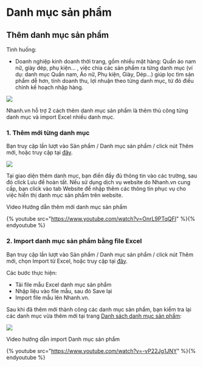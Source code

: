 # Danh mục sản phẩm
## Thêm danh mục sản phẩm
Tình huống:
- Doanh nghiệp kinh doanh thời trang, gồm nhiều mặt hàng: Quần áo nam nữ, giày dép, phụ kiện... , việc chia các sản phẩm ra từng danh mục (ví dụ: danh mục Quần nam, Áo nữ, Phụ kiện, Giày, Dép...) giúp lọc tìm sản phẩm dễ hơn, tính doanh thu, lợi nhuận theo từng danh mục, từ đó điều chỉnh kế hoạch nhập hàng.

![](https://raw.githubusercontent.com/nhanhapi/manual/master/docs/san-pham/img/sp_dmsp.png)

Nhanh.vn hỗ trợ 2 cách thêm danh mục sản phẩm là thêm thủ công từng danh mục và import Excel nhiều danh mục.

### 1. Thêm mới từng danh mục
Bạn truy cập lần lượt vào Sản phẩm / Danh mục sản phẩm / click nút Thêm mới, hoặc truy cập tại [đây](https://nhanh.vn/store/category/index?tab=add).

![](https://raw.githubusercontent.com/nhanhapi/manual/master/docs/san-pham/img/sp-dmsp-1.png)

Tại giao diện thêm danh mục, bạn điền đầy đủ thông tin vào các trường, sau đó click Lưu để hoàn tất.
Nếu sử dụng dịch vụ website do Nhanh.vn cung cấp, bạn click vào tab Website để nhập thêm các thông tin phục vụ cho việc hiển thị danh mục sản phẩm trên website.

Video Hướng dẫn thêm mới danh mục sản phẩm

{% youtube src="https://www.youtube.com/watch?v=OnrL9PTqQFI" %}{% endyoutube %}

### 2. Import danh mục sản phẩm bằng file Excel
Bạn truy cập lần lượt vào Sản phẩm / Danh mục sản phẩm / click nút Thêm mới, chọn Import từ Excel, hoặc truy cập tại [đây]().

Các bước thực hiện:

- Tải file mẫu Excel danh mục sản phẩm
- Nhập liệu vào file mẫu, sau đó Save lại
- Import file mẫu lên Nhanh.vn.

Sau khi đã thêm mới thành công các danh mục sản phẩm, bạn kiểm tra lại các danh mục vừa thêm mới tại trang [Danh sách danh mục sản phẩm](https://nhanh.vn/store/category/index):

![](https://raw.githubusercontent.com/nhanhapi/manual/master/docs/san-pham/img/sp-dmsp-2.png)

Video hướng dẫn import Danh mục sản phẩm

{% youtube src="https://www.youtube.com/watch?v=-vP22Jg1JNY" %}{% endyoutube %}




